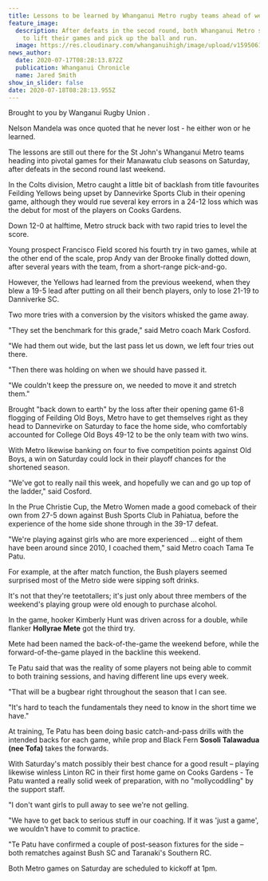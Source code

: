 ```yaml
---
title: Lessons to be learned by Whanganui Metro rugby teams ahead of weekend play
feature_image:
  description: After defeats in the secod round, both Whanganui Metro sides need
    to lift their games and pick up the ball and run.
  image: https://res.cloudinary.com/whanganuihigh/image/upload/v1595061872/News/Hollyrae_Mete._chron_17.7.jpg
news_author:
  date: 2020-07-17T08:28:13.872Z
  publication: Whanganui Chronicle
  name: Jared Smith
show_in_slider: false
date: 2020-07-18T08:28:13.955Z
---
```

Brought to you by Wanganui Rugby Union.

Nelson Mandela was once quoted that he never lost - he either won or he learned.

The lessons are still out there for the St John's Whanganui Metro teams heading into pivotal games for their Manawatu club seasons on Saturday, after defeats in the second round last weekend.

In the Colts division, Metro caught a little bit of backlash from title favourites Feilding Yellows being upset by Dannevirke Sports Club in their opening game, although they would rue several key errors in a 24-12 loss which was the debut for most of the players on Cooks Gardens.

Down 12-0 at halftime, Metro struck back with two rapid tries to level the score.

Young prospect Francisco Field scored his fourth try in two games, while at the other end of the scale, prop Andy van der Brooke finally dotted down, after several years with the team, from a short-range pick-and-go.

However, the Yellows had learned from the previous weekend, when they blew a 19-5 lead after putting on all their bench players, only to lose 21-19 to Danniverke SC.

Two more tries with a conversion by the visitors whisked the game away.

"They set the benchmark for this grade," said Metro coach Mark Cosford.

"We had them out wide, but the last pass let us down, we left four tries out there.

"Then there was holding on when we should have passed it.

"We couldn't keep the pressure on, we needed to move it and stretch them."

Brought "back down to earth" by the loss after their opening game 61-8 flogging of Feilding Old Boys, Metro have to get themselves right as they head to Dannevirke on Saturday to face the home side, who comfortably accounted for College Old Boys 49-12 to be the only team with two wins.

With Metro likewise banking on four to five competition points against Old Boys, a win on Saturday could lock in their playoff chances for the shortened season.

"We've got to really nail this week, and hopefully we can and go up top of the ladder," said Cosford.

In the Prue Christie Cup, the Metro Women made a good comeback of their own from 27-5 down against Bush Sports Club in Pahiatua, before the experience of the home side shone through in the 39-17 defeat.

"We're playing against girls who are more experienced ... eight of them have been around since 2010, I coached them," said Metro coach Tama Te Patu.

For example, at the after match function, the Bush players seemed surprised most of the Metro side were sipping soft drinks.

It's not that they're teetotallers; it's just only about three members of the weekend's playing group were old enough to purchase alcohol.

In the game, hooker Kimberly Hunt was driven across for a double, while flanker **Hollyrae Mete** got the third try.

Mete had been named the back-of-the-game the weekend before, while the forward-of-the-game played in the backline this weekend.

Te Patu said that was the reality of some players not being able to commit to both training sessions, and having different line ups every week.

"That will be a bugbear right throughout the season that I can see.

"It's hard to teach the fundamentals they need to know in the short time we have."

At training, Te Patu has been doing basic catch-and-pass drills with the intended backs for each game, while prop and Black Fern **Sosoli Talawadua (nee Tofa)** takes the forwards.

With Saturday's match possibly their best chance for a good result – playing likewise winless Linton RC in their first home game on Cooks Gardens - Te Patu wanted a really solid week of preparation, with no "mollycoddling" by the support staff.

"I don't want girls to pull away to see we're not gelling.

"We have to get back to serious stuff in our coaching. If it was 'just a game', we wouldn't have to commit to practice.

"Te Patu have confirmed a couple of post-season fixtures for the side – both rematches against Bush SC and Taranaki's Southern RC.

Both Metro games on Saturday are scheduled to kickoff at 1pm.